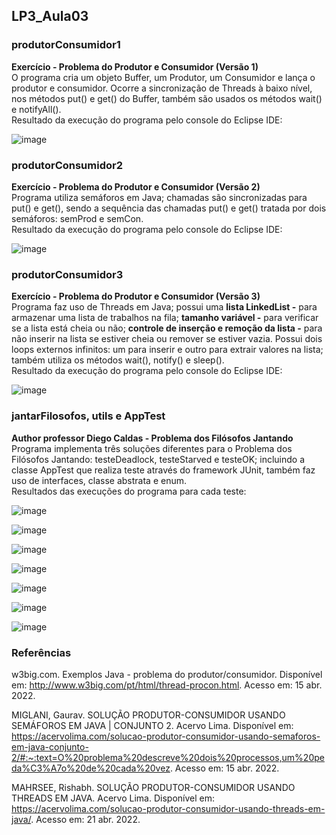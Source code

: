 ## LP3_Aula03

### produtorConsumidor1
**Exercício - Problema do Produtor e Consumidor (Versão 1)**   
O programa cria um objeto Buffer, um Produtor, um Consumidor e lança o produtor e consumidor. Ocorre a sincronização de Threads à baixo nível, nos métodos put() e get() do Buffer, também são usados os métodos wait() e notifyAll().  
Resultado da execução do programa pelo console do Eclipse IDE: 

![image](https://user-images.githubusercontent.com/70042571/164563705-e077d27b-6b0a-4f33-8d94-200b074db66b.png)


### produtorConsumidor2
**Exercício - Problema do Produtor e Consumidor (Versão 2)**  
Programa utiliza semáforos em Java; chamadas são sincronizadas para put() e get(), sendo a sequência das chamadas put() e get() tratada por dois semáforos: semProd e semCon.  
Resultado da execução do programa pelo console do Eclipse IDE: 

![image](https://user-images.githubusercontent.com/70042571/164786133-2305a30c-a308-4405-aff6-1bba8932f44c.png)
 
 
### produtorConsumidor3
**Exercício - Problema do Produtor e Consumidor (Versão 3)**  
Programa faz uso de Threads em Java; possui uma **lista LinkedList -** para armazenar uma lista de trabalhos na fila; **tamanho variável -** para verificar se a lista está cheia ou não; **controle de inserção e remoção da lista -** para não inserir na lista se estiver cheia ou remover se estiver vazia. Possui dois loops externos infinitos: um para inserir e outro para extrair valores na lista; também utiliza os métodos wait(), notify() e sleep().  
Resultado da execução do programa pelo console do Eclipse IDE: 

![image](https://user-images.githubusercontent.com/70042571/164786706-468abb81-0072-436a-b338-dd56146c3d23.png)  


### jantarFilosofos, utils e AppTest
**Author professor Diego Caldas - Problema dos Filósofos Jantando**  
Programa implementa três soluções diferentes para o Problema dos Filósofos Jantando: testeDeadlock, testeStarved e testeOK; incluindo a classe AppTest que realiza teste através do framework JUnit, também faz uso de interfaces, classe abstrata e enum.  
Resultados das execuções do programa para cada teste:  

![image](https://user-images.githubusercontent.com/70042571/164797039-03942e26-8347-43fe-941b-1f8238cc40dc.png)  

![image](https://user-images.githubusercontent.com/70042571/164798627-f682d216-b8bb-4a88-8d0c-18acc31dad8c.png)  
 
 
![image](https://user-images.githubusercontent.com/70042571/164799036-13dd38a3-2d66-43bb-bb02-d3337382879b.png)  

![image](https://user-images.githubusercontent.com/70042571/164799116-4cfbd3e4-7cc9-4722-9e9e-74e6493e0411.png)  
  
  
![image](https://user-images.githubusercontent.com/70042571/164799399-a3f647b5-002c-468a-acb0-909a52757715.png)  

![image](https://user-images.githubusercontent.com/70042571/164799488-efa07a6b-474c-4cd6-a7fb-2dda81b9be10.png)  
   
  
![image](https://user-images.githubusercontent.com/70042571/164800415-5bbc84cb-a320-4c7d-9435-3cb5374ea834.png)  


### Referências 

w3big.com. Exemplos Java - problema do produtor/consumidor. Disponível em: <http://www.w3big.com/pt/html/thread-procon.html>. Acesso em: 15 abr. 2022.  

MIGLANI, Gaurav. SOLUÇÃO PRODUTOR-CONSUMIDOR USANDO SEMÁFOROS EM JAVA | CONJUNTO 2. Acervo Lima. Disponível em: <https://acervolima.com/solucao-produtor-consumidor-usando-semaforos-em-java-conjunto-2/#:~:text=O%20problema%20descreve%20dois%20processos,um%20peda%C3%A7o%20de%20cada%20vez>. Acesso em: 15 abr. 2022.  

MAHRSEE, Rishabh. SOLUÇÃO PRODUTOR-CONSUMIDOR USANDO THREADS EM JAVA. Acervo Lima. Disponível em: <https://acervolima.com/solucao-produtor-consumidor-usando-threads-em-java/>. Acesso em: 21 abr. 2022.
